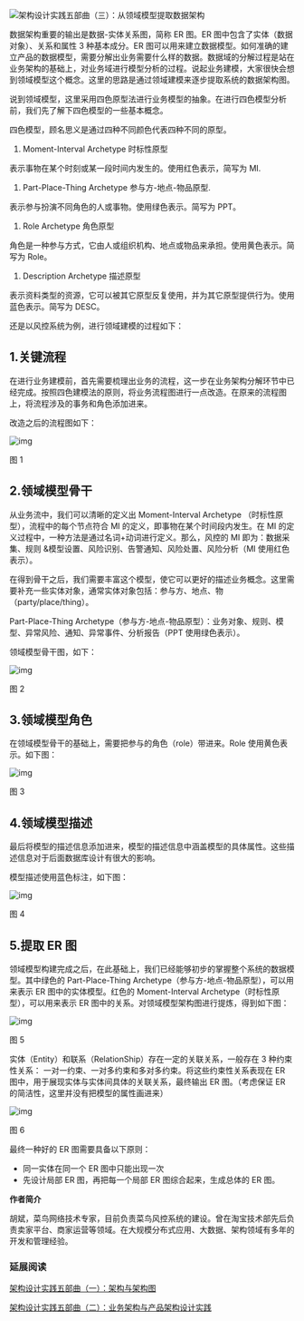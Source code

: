 ![架构设计实践五部曲（三）：从领域模型提取数据架构](https://static001.infoq.cn/resource/image/ab/46/ab6a85fbbfd3c087cb07601841947e46.jpg)

数据架构重要的输出是数据-实体关系图，简称 ER 图。ER 图中包含了实体（数据对象）、关系和属性 3 种基本成分。ER 图可以用来建立数据模型。如何准确的建立产品的数据模型，需要分解出业务需要什么样的数据。数据域的分解过程是站在业务架构的基础上，对业务域进行模型分析的过程。说起业务建模，大家很快会想到领域模型这个概念。这里的思路是通过领域建模来逐步提取系统的数据架构图。



说到领域模型，这里采用四色原型法进行业务模型的抽象。在进行四色模型分析前，我们先了解下四色模型的一些基本概念。



四色模型，顾名思义是通过四种不同颜色代表四种不同的原型。



1. Moment-Interval Archetype 时标性原型



表示事物在某个时刻或某一段时间内发生的。使用红色表示，简写为 MI.



1. Part-Place-Thing Archetype 参与方-地点-物品原型.



表示参与扮演不同角色的人或事物。使用绿色表示。简写为 PPT。



1. Role Archetype 角色原型



角色是一种参与方式，它由人或组织机构、地点或物品来承担。使用黄色表示。简写为 Role。



1. Description Archetype 描述原型



表示资料类型的资源，它可以被其它原型反复使用，并为其它原型提供行为。使用蓝色表示。简写为 DESC。



还是以风控系统为例，进行领域建模的过程如下：



## 1.关键流程

在进行业务建模前，首先需要梳理出业务的流程，这一步在业务架构分解环节中已经完成。按照四色建模法的原则，将业务流程图进行一点改造。在原来的流程图上，将流程涉及的事务和角色添加进来。



改造之后的流程图如下：



![img](https://static001.infoq.cn/resource/image/1f/d7/1fae597685ce6b5de908b3883b7a6dd7.png)



图 1



## 2.领域模型骨干

从业务流中，我们可以清晰的定义出 Moment-Interval Archetype （时标性原型），流程中的每个节点符合 MI 的定义，即事物在某个时间段内发生。在 MI 的定义过程中，一种方法是通过名词+动词进行定义。那么，风控的 MI 即为：数据采集、规则 &模型设置、风险识别、告警通知、风险处置、风险分析（MI 使用红色表示）。



在得到骨干之后，我们需要丰富这个模型，使它可以更好的描述业务概念。这里需要补充一些实体对象，通常实体对象包括：参与方、地点、物（party/place/thing）。



Part-Place-Thing Archetype（参与方-地点-物品原型）：业务对象、规则、模型、异常风险、通知、异常事件、分析报告（PPT 使用绿色表示）。



领域模型骨干图，如下：



![img](https://static001.infoq.cn/resource/image/a0/72/a0101b410811087e6f197062d26a8c72.png)



图 2



## 3.领域模型角色

在领域模型骨干的基础上，需要把参与的角色（role）带进来。Role 使用黄色表示。如下图：



![img](https://static001.infoq.cn/resource/image/32/31/32cd9f0cbb9affa539e53992fbcb6831.png)



图 3



## 4.领域模型描述

最后将模型的描述信息添加进来，模型的描述信息中涵盖模型的具体属性。这些描述信息对于后面数据库设计有很大的影响。



模型描述使用蓝色标注，如下图：



![img](https://static001.infoq.cn/resource/image/d3/01/d334ce7df25249bfa00b0a95608cd501.png)



图 4



## 5.提取 ER 图

领域模型构建完成之后，在此基础上，我们已经能够初步的掌握整个系统的数据模型。其中绿色的 Part-Place-Thing Archetype（参与方-地点-物品原型），可以用来表示 ER 图中的实体模型。红色的 Moment-Interval Archetype（时标性原型），可以用来表示 ER 图中的关系。对领域模型架构图进行提炼，得到如下图：



![img](https://static001.infoq.cn/resource/image/fb/26/fb44f6f83484c26cdb9fa391fac60726.png)



图 5



实体（Entity）和联系（RelationShip）存在一定的关联关系，一般存在 3 种约束性关系：  一对一约束、一对多约束和多对多约束。将这些约束性关系表现在 ER 图中，用于展现实体与实体间具体的关联关系，最终输出 ER 图。（考虑保证 ER 的简洁性，这里并没有把模型的属性画进来）



![img](https://static001.infoq.cn/resource/image/48/3d/48964ba6aaf97ebf75a27697378c743d.png)



图 6



最终一种好的 ER 图需要具备以下原则：



- 同一实体在同一个 ER 图中只能出现一次
- 先设计局部 ER 图，再把每一个局部 ER 图综合起来，生成总体的 ER 图。



**作者简介**



胡斌，菜鸟网络技术专家，目前负责菜鸟风控系统的建设。曾在淘宝技术部先后负责卖家平台、商家运营等领域。在大规模分布式应用、大数据、架构领域有多年的开发和管理经验。



### 延展阅读

[架构设计实践五部曲（一）：架构与架构图](https://www.infoq.cn/article/b1fCLl8Mk9L9qe45Zxp6)



[架构设计实践五部曲（二）：业务架构与产品架构设计实践](https://www.infoq.cn/article/5A8LiWThDdHpkjeKgWLk)